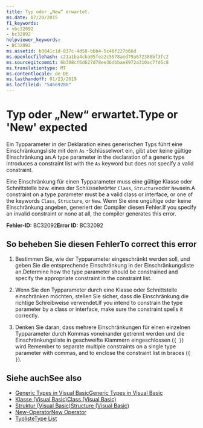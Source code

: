 ```yaml
---
title: Typ oder „New“ erwartet.
ms.date: 07/20/2015
f1_keywords:
- vbc32092
- bc32092
helpviewer_keywords:
- BC32092
ms.assetid: b3041c1d-837c-4d58-bbb4-5c46f227b66d
ms.openlocfilehash: c21a1ba4cba05fea2c5578aed79a672388bf3fc2
ms.sourcegitcommit: 6b308cf6d627d78ee36dbbae8972a310ac7fd6c8
ms.translationtype: MT
ms.contentlocale: de-DE
ms.lasthandoff: 01/23/2019
ms.locfileid: "54669288"
---
```

# <a name="type-or-new-expected"></a><span data-ttu-id="7f884-102">Typ oder „New“ erwartet.</span><span class="sxs-lookup"><span data-stu-id="7f884-102">Type or 'New' expected</span></span>
<span data-ttu-id="7f884-103">Ein Typparameter in der Deklaration eines generischen Typs führt eine Einschränkungsliste mit dem `As` -Schlüsselwort ein, gibt aber keine gültige Einschränkung an.</span><span class="sxs-lookup"><span data-stu-id="7f884-103">A type parameter in the declaration of a generic type introduces a constraint list with the `As` keyword but does not specify a valid constraint.</span></span>  
  
 <span data-ttu-id="7f884-104">Eine Einschränkung für einen Typparameter muss eine gültige Klasse oder Schnittstelle bzw. eines der Schlüsselwörter `Class`, `Structure`oder `New`sein.</span><span class="sxs-lookup"><span data-stu-id="7f884-104">A constraint on a type parameter must be a valid class or interface, or one of the keywords `Class`, `Structure`, or `New`.</span></span> <span data-ttu-id="7f884-105">Wenn Sie eine ungültige oder keine Einschränkung angeben, generiert der Compiler diesen Fehler.</span><span class="sxs-lookup"><span data-stu-id="7f884-105">If you specify an invalid constraint or none at all, the compiler generates this error.</span></span>  
  
 <span data-ttu-id="7f884-106">**Fehler-ID:** BC32092</span><span class="sxs-lookup"><span data-stu-id="7f884-106">**Error ID:** BC32092</span></span>  
  
## <a name="to-correct-this-error"></a><span data-ttu-id="7f884-107">So beheben Sie diesen Fehler</span><span class="sxs-lookup"><span data-stu-id="7f884-107">To correct this error</span></span>  
  
1.  <span data-ttu-id="7f884-108">Bestimmen Sie, wie der Typparameter eingeschränkt werden soll, und geben Sie die entsprechende Einschränkung in der Einschränkungsliste an.</span><span class="sxs-lookup"><span data-stu-id="7f884-108">Determine how the type parameter should be constrained and specify the appropriate constraint in the constraint list.</span></span>  
  
2.  <span data-ttu-id="7f884-109">Wenn Sie den Typparameter durch eine Klasse oder Schnittstelle einschränken möchten, stellen Sie sicher, dass die Einschränkung die richtige Schreibweise verwendet.</span><span class="sxs-lookup"><span data-stu-id="7f884-109">If you intend to constrain the type parameter by a class or interface, make sure the constraint spells it correctly.</span></span>  
  
3.  <span data-ttu-id="7f884-110">Denken Sie daran, dass mehrere Einschränkungen für einen einzelnen Typparameter durch Kommas voneinander getrennt werden und die Einschränkungsliste in geschweifte Klammern eingeschlossen (`{ }`) wird.</span><span class="sxs-lookup"><span data-stu-id="7f884-110">Remember to separate multiple constraints on a single type parameter with commas, and to enclose the constraint list in braces (`{ }`).</span></span>  
  
## <a name="see-also"></a><span data-ttu-id="7f884-111">Siehe auch</span><span class="sxs-lookup"><span data-stu-id="7f884-111">See also</span></span>

- [<span data-ttu-id="7f884-112">Generic Types in Visual Basic</span><span class="sxs-lookup"><span data-stu-id="7f884-112">Generic Types in Visual Basic</span></span>](../../visual-basic/programming-guide/language-features/data-types/generic-types.md)
- [<span data-ttu-id="7f884-113">Klasse (Visual Basic)</span><span class="sxs-lookup"><span data-stu-id="7f884-113">Class (Visual Basic)</span></span>](../../visual-basic/language-reference/statements/class-statement.md)
- [<span data-ttu-id="7f884-114">Struktur (Visual Basic)</span><span class="sxs-lookup"><span data-stu-id="7f884-114">Structure (Visual Basic)</span></span>](../../visual-basic/language-reference/statements/structure-statement.md)
- [<span data-ttu-id="7f884-115">New-Operator</span><span class="sxs-lookup"><span data-stu-id="7f884-115">New Operator</span></span>](../../visual-basic/language-reference/operators/new-operator.md)
- [<span data-ttu-id="7f884-116">Typliste</span><span class="sxs-lookup"><span data-stu-id="7f884-116">Type List</span></span>](../../visual-basic/language-reference/statements/type-list.md)
